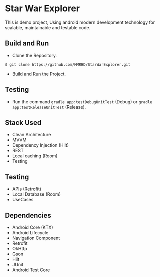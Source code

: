 # Star War Explorer
This is demo project, Using android modern development technology for scalable, maintainable and testable code.

## Build and Run
- Clone the Repository. 
```
$ git clone https://github.com/MMRBD/StarWarExplorer.git
```
- Build and Run the Project.

## Testing
- Run the command `gradle app:testDebugUnitTest` (Debug) or `gradle app:testReleaseUnitTest` (Release).

## Stack Used
- Clean Architecture
- MVVM
- Dependency Injection (Hilt)
- REST
- Local caching (Room)
- Testing

## Testing
- APIs (Retrofit)
- Local Database (Room)
- UseCases

## Dependencies
- Android Core (KTX)
- Android Lifecycle
- Navigation Component
- Retrofit
- OkHttp
- Gson
- Hilt
- JUnit
- Android Test Core
